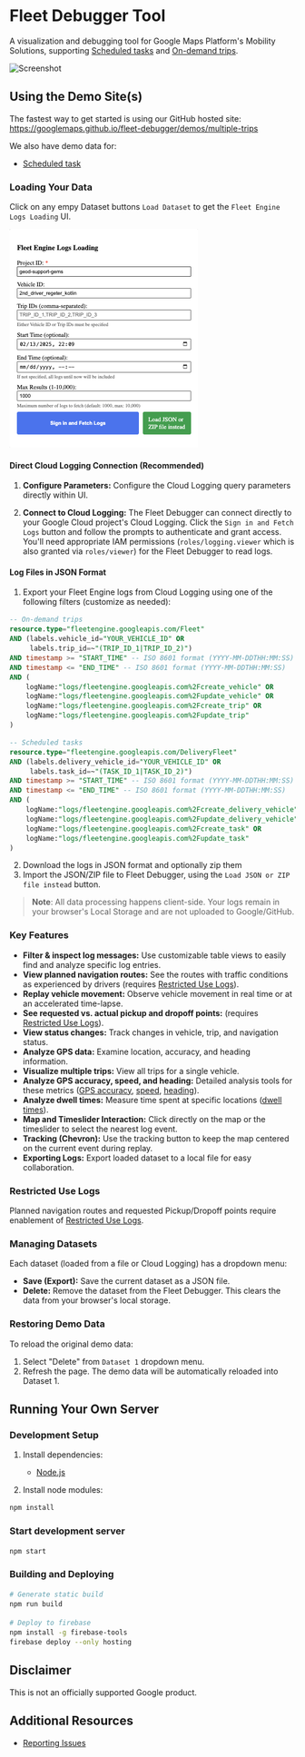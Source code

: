 # Fleet Debugger Tool

A visualization and debugging tool for Google Maps Platform's Mobility Solutions, supporting [Scheduled tasks](https://developers.google.com/maps/documentation/mobility/fleet-engine/essentials/tasks-intro) and [On-demand trips](https://developers.google.com/maps/documentation/mobility/fleet-engine/essentials/trip-intro).

![Screenshot](docs/screenshots/vehiclereplay.gif)

## Using the Demo Site(s)

The fastest way to get started is using our GitHub hosted site: \
https://googlemaps.github.io/fleet-debugger/demos/multiple-trips

We also have demo data for:
- [Scheduled task](https://googlemaps.github.io/fleet-debugger/demos/lmfs/)

### Loading Your Data

Click on any empy Dataset buttons `Load Dataset` to get the `Fleet Engine Logs Loading` UI.

![Fleet Engine Logs Loading](docs/screenshots/Fleet_Engine_Logs_Loading.png)

#### Direct Cloud Logging Connection (Recommended)

1.  **Configure Parameters:**  Configure the Cloud Logging query parameters directly within UI.

2.  **Connect to Cloud Logging:**  The Fleet Debugger can connect directly to your Google Cloud project's Cloud Logging.  Click the `Sign in and Fetch Logs` button and follow the prompts to authenticate and grant access.  You'll need appropriate IAM permissions (`roles/logging.viewer` which is also granted via `roles/viewer`) for the Fleet Debugger to read logs.

#### Log Files in JSON Format

1. Export your Fleet Engine logs from Cloud Logging using one of the following filters (customize as needed):

```sql
-- On-demand trips
resource.type="fleetengine.googleapis.com/Fleet"
AND (labels.vehicle_id="YOUR_VEHICLE_ID" OR
     labels.trip_id=~"(TRIP_ID_1|TRIP_ID_2)")
AND timestamp >= "START_TIME" -- ISO 8601 format (YYYY-MM-DDTHH:MM:SS)
AND timestamp <= "END_TIME" -- ISO 8601 format (YYYY-MM-DDTHH:MM:SS)
AND (
    logName:"logs/fleetengine.googleapis.com%2Fcreate_vehicle" OR
    logName:"logs/fleetengine.googleapis.com%2Fupdate_vehicle" OR
    logName:"logs/fleetengine.googleapis.com%2Fcreate_trip" OR
    logName:"logs/fleetengine.googleapis.com%2Fupdate_trip"
)
```

```sql
-- Scheduled tasks
resource.type="fleetengine.googleapis.com/DeliveryFleet"
AND (labels.delivery_vehicle_id="YOUR_VEHICLE_ID" OR
     labels.task_id=~"(TASK_ID_1|TASK_ID_2)")
AND timestamp >= "START_TIME" -- ISO 8601 format (YYYY-MM-DDTHH:MM:SS)
AND timestamp <= "END_TIME" -- ISO 8601 format (YYYY-MM-DDTHH:MM:SS)
AND (
    logName:"logs/fleetengine.googleapis.com%2Fcreate_delivery_vehicle" OR
    logName:"logs/fleetengine.googleapis.com%2Fupdate_delivery_vehicle" OR
    logName:"logs/fleetengine.googleapis.com%2Fcreate_task" OR
    logName:"logs/fleetengine.googleapis.com%2Fupdate_task"
)
```

2. Download the logs in JSON format and optionally zip them
3. Import the JSON/ZIP file to Fleet Debugger, using the `Load JSON or ZIP file instead` button.

> **Note**: All data processing happens client-side. Your logs remain in your browser's Local Storage and are not uploaded to Google/GitHub.

### Key Features

-   **Filter & inspect log messages:**  Use customizable table views to easily find and analyze specific log entries.
-   **View planned navigation routes:**  See the routes with traffic conditions as experienced by drivers (requires [Restricted Use Logs](#restricted-use-logs)).
-   **Replay vehicle movement:**  Observe vehicle movement in real time or at an accelerated time-lapse.
-   **See requested vs. actual pickup and dropoff points:** (requires [Restricted Use Logs](#restricted-use-logs)).
-   **View status changes:**  Track changes in vehicle, trip, and navigation status.
-   **Analyze GPS data:**  Examine location, accuracy, and heading information.
-   **Visualize multiple trips:**  View all trips for a single vehicle.
-   **Analyze GPS accuracy, speed, and heading:**  Detailed analysis tools for these metrics ([GPS accuracy](docs/GPSAccuracy.md), [speed](docs/Speed.md), [heading](docs/Heading.md)).
-   **Analyze dwell times:**  Measure time spent at specific locations ([dwell times](docs/DwellTimes.md)).
-   **Map and Timeslider Interaction:** Click directly on the map or the timeslider to select the nearest log event.
-   **Tracking (Chevron):**  Use the tracking button to keep the map centered on the current event during replay.
-   **Exporting Logs:** Export loaded dataset to a local file for easy collaboration.

### Restricted Use Logs

Planned navigation routes and requested Pickup/Dropoff points require enablement of [Restricted Use Logs](https://developers.google.com/maps/documentation/mobility/operations/cloud-logging/setup#enable_restricted_use_logs).

### Managing Datasets

Each dataset (loaded from a file or Cloud Logging) has a dropdown menu:

-   **Save (Export):**  Save the current dataset as a JSON file.
-   **Delete:** Remove the dataset from the Fleet Debugger.  This clears the data from your browser's local storage.

### Restoring Demo Data

To reload the original demo data:
1.  Select "Delete" from `Dataset 1` dropdown menu.
2.  Refresh the page. The demo data will be automatically reloaded into Dataset 1.

## Running Your Own Server

### Development Setup

1. Install dependencies:
   - [Node.js](https://nodejs.org/en/download)

2. Install node modules:
```bash
npm install
```

### Start development server

```bash
npm start
```

### Building and Deploying

```bash
# Generate static build
npm run build

# Deploy to firebase
npm install -g firebase-tools
firebase deploy --only hosting
```

## Disclaimer

This is not an officially supported Google product.

## Additional Resources

- [Reporting Issues](docs/reporting-issues.md)
